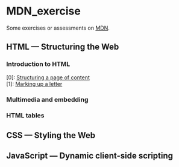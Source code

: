 # MDN_exercise
Some exercises or assessments on [MDN](https://developer.mozilla.org/en-US/docs/Learn).<br>
## HTML — Structuring the Web
### Introduction to HTML
[0]: [Structuring a page of content](https://developer.mozilla.org/en-US/docs/Learn/HTML/Introduction_to_HTML/Structuring_a_page_of_content)<br>
[1]: [Marking up a letter](https://developer.mozilla.org/en-US/docs/Learn/HTML/Introduction_to_HTML/Marking_up_a_letter)
### Multimedia and embedding
### HTML tables
## CSS — Styling the Web
## JavaScript — Dynamic client-side scripting
